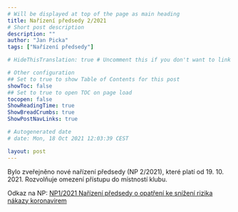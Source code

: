 ```yaml
---
# Will be displayed at top of the page as main heading
title: Nařízení předsedy 2/2021
# Short post description
description: ""
author: "Jan Picka"
tags: ["Nařízení předsedy"]

# HideThisTranslation: true # Uncomment this if you don't want to link this translation of page in translations

# Other configuration
## Set to true to show Table of Contents for this post
showToc: false
## Set to true to open TOC on page load
tocopen: false
ShowReadingTime: true
ShowBreadCrumbs: true
ShowPostNavLinks: true

# Autogenerated date
# date: Mon, 18 Oct 2021 12:03:39 CEST

layout: post
---
```


Bylo zveřejněno nové nařízení předsedy (NP 2/2021), které platí od 19. 10. 2021. Rozvolňuje omezení přístupu do místností klubu.

Odkaz na NP: [NP1/2021 Nařízení předsedy o opatření ke snížení rizika nákazy koronavirem](https://wiki.pod.cvut.cz/_media/legislativa/narizeni_predsedy_np_2-2021.pdf)
